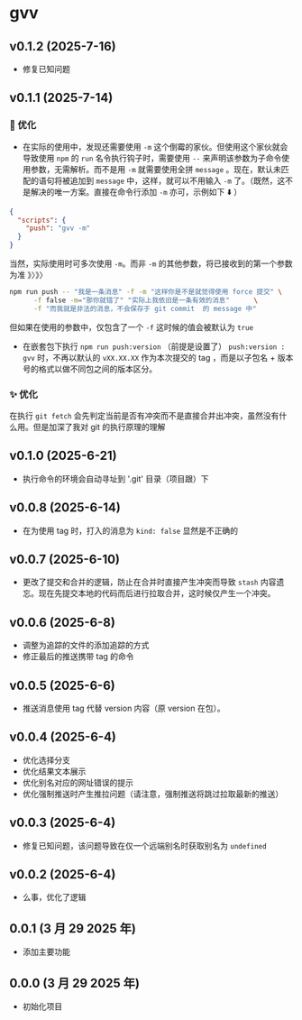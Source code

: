 # gvv

## v0.1.2 (2025-7-16)

- 修复已知问题

## v0.1.1 (2025-7-14)

### 🚀 优化

- 在实际的使用中，发现还需要使用 `-m` 这个倒霉的家伙。但使用这个家伙就会导致使用 `npm` 的 `run` 名令执行钩子时，需要使用 `--` 来声明该参数为子命令使用参数，无需解析。而不是用 `-m` 就需要使用全拼 `message` 。现在，默认未匹配的语句将被追加到 `message` 中，这样，就可以不用输入 `-m` 了。（既然，这不是解决的唯一方案。直接在命令行添加 `-m` 亦可，示例如下 ⬇️ ）

```json
{
  "scripts": {
    "push": "gvv -m"
  }
}
```

当然，实际使用时可多次使用 `-m`。而非 `-m` 的其他参数，将已接收到的第一个参数为准 》〉》〉

```bash
npm run push -- "我是一条消息" -f -m "这样你是不是就觉得使用 force 提交" \
      -f false -m="那你就错了" "实际上我依旧是一条有效的消息"      \
      -f "而我就是非法的消息，不会保存于 git commit  的 message 中"
```

但如果在使用的参数中，仅包含了一个 `-f` 这时候的值会被默认为 `true`

- 在嵌套包下执行 `npm run push:version` （前提是设置了） `push:version : gvv` 时，不再以默认的 `vXX.XX.XX` 作为本次提交的 tag ，而是以子包名 + 版本号的格式以做不同包之间的版本区分。

### ✨ 优化

在执行 `git fetch` 会先判定当前是否有冲突而不是直接合并出冲突，虽然没有什么用。但是加深了我对 git 的执行原理的理解

## v0.1.0 (2025-6-21)

- 执行命令的环境会自动寻址到 '.git' 目录（项目跟）下

## v0.0.8 (2025-6-14)

- 在为使用 tag 时，打入的消息为 `kind: false` 显然是不正确的

## v0.0.7 (2025-6-10)

- 更改了提交和合并的逻辑，防止在合并时直接产生冲突而导致 `stash` 内容遗忘。现在先提交本地的代码而后进行拉取合并，这时候仅产生一个冲突。

## v0.0.6 (2025-6-8)

- 调整为追踪的文件的添加追踪的方式
- 修正最后的推送携带 tag 的命令

## v0.0.5 (2025-6-6)

- 推送消息使用 tag 代替 version 内容（原 version 在包）。

## v0.0.4 (2025-6-4)

- 优化选择分支
- 优化结果文本展示
- 优化别名对应的网址错误的提示
- 优化强制推送时产生推拉问题（请注意，强制推送将跳过拉取最新的推送）

## v0.0.3 (2025-6-4)

- 修复已知问题，该问题导致在仅一个远端别名时获取别名为 `undefined`

## v0.0.2 (2025-6-4)

- 么事，优化了逻辑

## 0.0.1 (3 月 29 2025 年)

- 添加主要功能

## 0.0.0 (3 月 29 2025 年)

- 初始化项目
